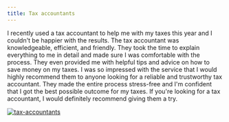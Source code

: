 ```yaml
---
title: Tax accountants
---
```


I recently used a tax accountant to help me with my taxes this year and I couldn't be happier with the results. The tax accountant was knowledgeable, efficient, and friendly. They took the time to explain everything to me in detail and made sure I was comfortable with the process. They even provided me with helpful tips and advice on how to save money on my taxes. I was so impressed with the service that I would highly recommend them to anyone looking for a reliable and trustworthy tax accountant. They made the entire process stress-free and I'm confident that I got the best possible outcome for my taxes. If you're looking for a tax accountant, I would definitely recommend giving them a try.

[![tax-accountants](<https://dabuttonfactory.com/button.png?t=CHECK+SERVICE&f=Noto+Sans-Bold&ts=26&tc=fff&hp=45&vp=20&c=11&bgt=unicolored&bgc=4bd42f>)](<https://londonexpertfinder.com/link>)
